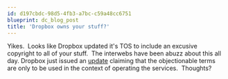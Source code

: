 ```yaml
---
id: d197cbdc-98d5-4fb3-a7bc-c59a48cc6751
blueprint: dc_blog_post
title: 'Dropbox owns your stuff?'
---
```

Yikes.  Looks like Dropbox updated it's TOS to include an excusive copyright to all of your stuff.  The interwebs have been abuzz about this all day. Dropbox just issued an <a href="http://blog.dropbox.com/?p=846">update</a> claiming that the objectionable terms are only to be used in the context of operating the services.  Thoughts?